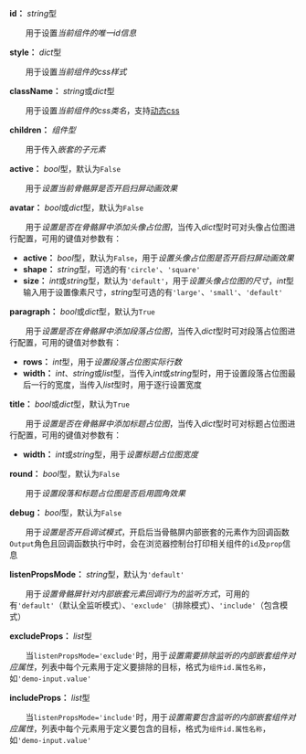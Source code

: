 **id：** *string*型

　　用于设置*当前组件的唯一id信息*

**style：** *dict*型

　　用于设置*当前组件的css样式*

**className：** *string*或*dict*型

　　用于设置*当前组件的css类名*，支持[动态css](/advanced-classname)

**children：** *组件型*

　　用于传入*嵌套的子元素*

**active：** *bool*型，默认为`False`

　　用于*设置当前骨骼屏是否开启扫屏动画效果*

**avatar：** *bool*或*dict*型，默认为`False`

　　用于*设置是否在骨骼屏中添加头像占位图*，当传入*dict*型时可对头像占位图进行配置，可用的键值对参数有：

- **active：** *bool*型，默认为`False`，用于*设置头像占位图是否开启扫屏动画效果*
- **shape：** *string*型，可选的有`'circle'`、`'square'`
- **size：** *int*或*string*型，默认为`'default'`，用于*设置头像占位图的尺寸*，*int*型输入用于设置像素尺寸，*string*型可选的有`'large'`、`'small'`、`'default'`

**paragraph：** *bool*或*dict*型，默认为`True`

　　用于*设置是否在骨骼屏中添加段落占位图*，当传入*dict*型时可对段落占位图进行配置，可用的键值对参数有：

- **rows：** *int*型，用于*设置段落占位图实际行数*
- **width：** *int*、*string*或*list*型，当传入*int*或*string*型时，用于设置段落占位图最后一行的宽度，当传入*list*型时，用于逐行设置宽度

**title：** *bool*或*dict*型，默认为`True`

　　用于*设置是否在骨骼屏中添加标题占位图*，当传入*dict*型时可对标题占位图进行配置，可用的键值对参数有：

- **width：** *int*或*string*型，用于*设置标题占位图宽度*

**round：** *bool*型，默认为`False`

　　用于*设置段落和标题占位图是否启用圆角效果*

**debug：** *bool*型，默认为`False`

　　用于*设置是否开启调试模式*，开启后当骨骼屏内部嵌套的元素作为回调函数`Output`角色且回调函数执行中时，会在浏览器控制台打印相关组件的`id`及`prop`信息

**listenPropsMode：** *string*型，默认为`'default'`

　　用于*设置骨骼屏针对内部嵌套元素回调行为的监听方式*，可用的有`'default'`（默认全监听模式）、`'exclude'`（排除模式）、`'include'`（包含模式）

**excludeProps：** *list*型

　　当`listenPropsMode='exclude'`时，用于*设置需要排除监听的内部嵌套组件对应属性*，列表中每个元素用于定义要排除的目标，格式为`组件id.属性名称`，如`'demo-input.value'`

**includeProps：** *list*型

　　当`listenPropsMode='include'`时，用于*设置需要包含监听的内部嵌套组件对应属性*，列表中每个元素用于定义要包含的目标，格式为`组件id.属性名称`，如`'demo-input.value'`